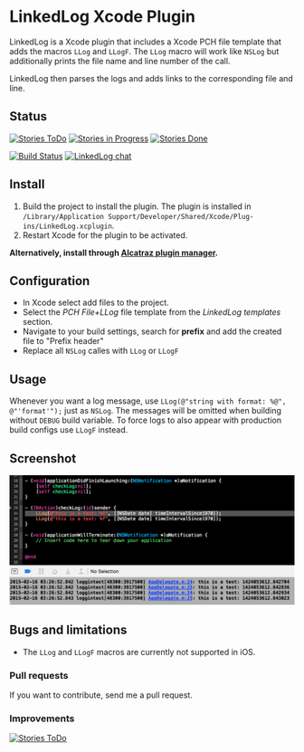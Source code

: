 # LinkedLog Xcode Plugin

LinkedLog is a Xcode plugin that includes a Xcode PCH file template that adds the macros `LLog` and `LLogF`.
The `LLog` macro will work like `NSLog` but additionally prints the file name and line number of the call.

LinkedLog then parses the logs and adds links to the corresponding file and line.


## Status

[![Stories ToDo](https://badge.waffle.io/julian-weinert/linkedlog.svg?label=todo&title=ToDo)](http://waffle.io/julian-weinert/linkedlog)
[![Stories in Progress](https://badge.waffle.io/julian-weinert/linkedlog.svg?label=progress&title=In%20Progress)](http://waffle.io/julian-weinert/linkedlog)
[![Stories Done](https://badge.waffle.io/julian-weinert/linkedlog.svg?label=done&title=Done)](http://waffle.io/julian-weinert/linkedlog)

[![Build Status](https://travis-ci.org/julian-weinert/LinkedLog.svg?branch=master)](https://travis-ci.org/julian-weinert/LinkedLog)
[![LinkedLog chat](https://badges.gitter.im/Join%20Chat.svg)](https://gitter.im/julian-weinert/LinkedLog?utm_source=badge&utm_medium=badge&utm_campaign=pr-badge)


## Install

1. Build the project to install the plugin. The plugin is installed in `/Library/Application Support/Developer/Shared/Xcode/Plug-ins/LinkedLog.xcplugin`.
2. Restart Xcode for the plugin to be activated.

**Alternatively, install through [Alcatraz plugin manager](https://github.com/supermarin/Alcatraz).**


## Configuration

* In Xcode select add files to the project.
* Select the *PCH File+LLog* file template from the *LinkedLog templates* section.
* Navigate to your build settings, search for **prefix** and add the created file to "Prefix header"
* Replace all `NSLog` calles with `LLog` or `LLogF`


## Usage

Whenever you want a log message, use `LLog(@"string with format: %@", @"'format'");` just as `NSLog`.
The messages will be omitted when building without `DEBUG` build variable.
To force logs to also appear with production build configs use `LLogF` instead.


## Screenshot

![LinkedLog](https://raw.githubusercontent.com/julian-weinert/LinkedLog/master/Screenshots/LinkedLog.png)


## Bugs and limitations

* The `LLog` and `LLogF` macros are currently not supported in iOS.


### Pull requests

If you want to contribute, send me a pull request.


### Improvements

[![Stories ToDo](https://badge.waffle.io/julian-weinert/linkedlog.svg?label=todo&title=ToDo)](http://waffle.io/julian-weinert/linkedlog)
